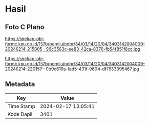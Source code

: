 # Hasil

## Foto C Plano

https://sirekap-obj-formc.kpu.go.id/157b/pemilu/pdpr/34/03/14/20/04/3403142004009-20240214-215805--96c3583c-ee83-42ca-8370-fb54f851f8cc.jpg

https://sirekap-obj-formc.kpu.go.id/157b/pemilu/pdpr/34/03/14/20/04/3403142004009-20240214-220157--0b9c619a-fad5-431f-9604-df7533395467.jpg


## Metadata

| Key        | Value               |
| ---------- | ------------------- |
| Time Stamp | 2024-02-17 13:05:41 |
| Kode Dapil | 3401                |



